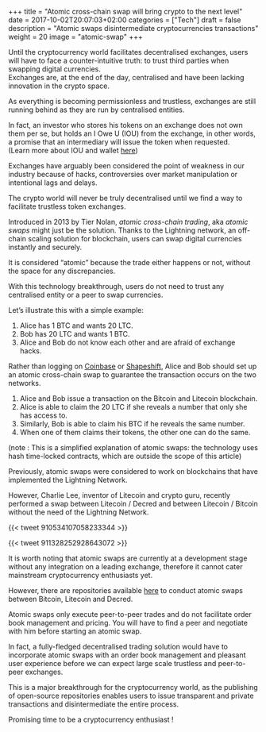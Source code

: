 +++
title = "Atomic cross-chain swap will bring crypto to the next level"
date = 2017-10-02T20:07:03+02:00
categories = ["Tech"]
draft = false
description = "Atomic swaps disintermediate cryptocurrencies transactions"
weight = 20
image = "atomic-swap"
+++


Until the cryptocurrency world facilitates decentralised exchanges, users will have to face a counter-intuitive truth: to trust third parties when swapping digital currencies.  
Exchanges are, at the end of the day, centralised and have been lacking innovation in the crypto space.   

As everything is becoming permissionless and trustless, exchanges are still running behind as they are run by centralised entities.   

In fact, an investor who stores his tokens on an exchange does not own them per se, but holds an I Owe U (IOU) from the exchange, in other words, a promise that an intermediary will issue the token when requested.  
(Learn more about IOU and wallet [here](crypto-101/wallets/intro/))  

Exchanges have arguably been considered the point of weakness in our industry because of hacks, controversies over market manipulation or intentional lags and delays.  

The crypto world will never be truly decentralised until we find a way to facilitate trustless token exchanges.  

Introduced in 2013 by Tier Nolan, _atomic cross-chain trading_, aka _atomic swaps_ might just be the solution. Thanks to the Lightning network, an off-chain scaling solution for blockchain, users can swap digital currencies instantly and securely.  

It is considered “atomic” because the trade either happens or not, without the space for any discrepancies. 

With this technology breakthrough, users do not need to trust any centralised entity or a peer to swap currencies.  

Let’s illustrate this with a simple example:

1.	Alice has 1 BTC and wants 20 LTC.
2.	Bob has 20 LTC and wants 1 BTC.
3.	Alice and Bob do not know each other and are afraid of exchange hacks.

Rather than logging on [Coinbase](https://www.coinbase.com/join/59abb5ab6c9e6700d36656d6) or [Shapeshift](https://shapeshift.io), Alice and Bob should set up an atomic cross-chain swap to guarantee the transaction occurs on the two networks.

1.  Alice and Bob issue a transaction on the Bitcoin and Litecoin blockchain.
2.  Alice is able to claim the 20 LTC if she reveals a number that only she has access to.
3.  Similarly, Bob is able to claim his BTC if he reveals the same number.
4.  When one of them claims their tokens, the other one can do the same.

(note : This is a simplified explanation of atomic swaps: the technology uses hash time-locked contracts, which are outside the scope of this article)  

Previously, atomic swaps were considered to work on blockchains that have implemented the Lightning Network.  

However, Charlie Lee, inventor of Litecoin and crypto guru, recently performed a swap between Litecoin / Decred and between Litecoin / Bitcoin without the need of the Lightning Network.  


{{< tweet 910534107058233344 >}}


{{< tweet 911328252928643072 >}}


It is worth noting that atomic swaps are currently at a development stage without any integration on a leading exchange, therefore it cannot cater mainstream cryptocurrency enthusiasts yet.  

However, there are repositories available [here](https://medium.com/decred/on-chain-atomic-swaps-bdb29fa2c92c) to conduct atomic swaps between Bitcoin, Litecoin and Decred.  

Atomic swaps only execute peer-to-peer trades and do not facilitate order book management and pricing. You will have to find a peer and negotiate with him before starting an atomic swap.  

In fact, a fully-fledged decentralised trading solution would have to incorporate atomic swaps with an order book management and pleasant user experience before we can expect large scale trustless and peer-to-peer exchanges.  

This is a major breakthrough for the cryptocurrency world, as the publishing of open-source repositories enables users to issue transparent and private transactions and disintermediate the entire process.  

Promising time to be a cryptocurrency enthusiast !




